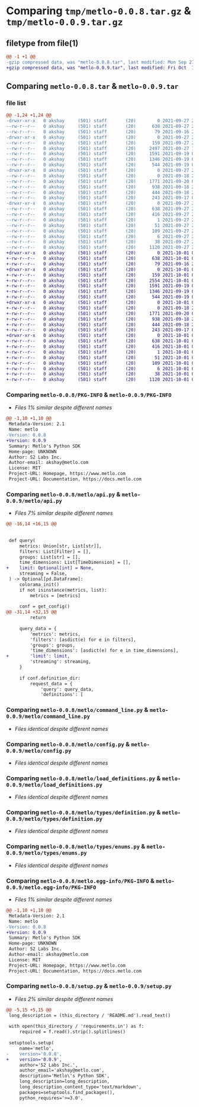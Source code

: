 # Comparing `tmp/metlo-0.0.8.tar.gz` & `tmp/metlo-0.0.9.tar.gz`

## filetype from file(1)

```diff
@@ -1 +1 @@
-gzip compressed data, was "metlo-0.0.8.tar", last modified: Mon Sep 27 20:01:57 2021, max compression
+gzip compressed data, was "metlo-0.0.9.tar", last modified: Fri Oct  1 04:50:35 2021, max compression
```

## Comparing `metlo-0.0.8.tar` & `metlo-0.0.9.tar`

### file list

```diff
@@ -1,24 +1,24 @@
-drwxr-xr-x   0 akshay     (501) staff       (20)        0 2021-09-27 20:01:57.366656 metlo-0.0.8/
--rw-r--r--   0 akshay     (501) staff       (20)      638 2021-09-27 20:01:57.366453 metlo-0.0.8/PKG-INFO
--rw-r--r--   0 akshay     (501) staff       (20)       79 2021-09-16 23:45:35.000000 metlo-0.0.8/README.md
-drwxr-xr-x   0 akshay     (501) staff       (20)        0 2021-09-27 20:01:57.363460 metlo-0.0.8/metlo/
--rw-r--r--   0 akshay     (501) staff       (20)      159 2021-09-27 20:00:50.000000 metlo-0.0.8/metlo/__init__.py
--rw-r--r--   0 akshay     (501) staff       (20)     2497 2021-09-27 19:43:54.000000 metlo-0.0.8/metlo/api.py
--rw-r--r--   0 akshay     (501) staff       (20)     1591 2021-09-19 00:42:54.000000 metlo-0.0.8/metlo/command_line.py
--rw-r--r--   0 akshay     (501) staff       (20)     1346 2021-09-19 06:20:48.000000 metlo-0.0.8/metlo/config.py
--rw-r--r--   0 akshay     (501) staff       (20)      544 2021-09-19 00:21:50.000000 metlo-0.0.8/metlo/load_definitions.py
-drwxr-xr-x   0 akshay     (501) staff       (20)        0 2021-09-27 20:01:57.364371 metlo-0.0.8/metlo/types/
--rw-r--r--   0 akshay     (501) staff       (20)        0 2021-09-18 22:57:57.000000 metlo-0.0.8/metlo/types/__init__.py
--rw-r--r--   0 akshay     (501) staff       (20)     1771 2021-09-20 01:05:19.000000 metlo-0.0.8/metlo/types/definition.py
--rw-r--r--   0 akshay     (501) staff       (20)      938 2021-09-18 22:57:41.000000 metlo-0.0.8/metlo/types/enums.py
--rw-r--r--   0 akshay     (501) staff       (20)      444 2021-09-18 22:58:23.000000 metlo-0.0.8/metlo/types/query.py
--rw-r--r--   0 akshay     (501) staff       (20)      243 2021-09-17 00:36:52.000000 metlo-0.0.8/metlo/utils.py
-drwxr-xr-x   0 akshay     (501) staff       (20)        0 2021-09-27 20:01:57.366088 metlo-0.0.8/metlo.egg-info/
--rw-r--r--   0 akshay     (501) staff       (20)      638 2021-09-27 20:01:57.000000 metlo-0.0.8/metlo.egg-info/PKG-INFO
--rw-r--r--   0 akshay     (501) staff       (20)      416 2021-09-27 20:01:57.000000 metlo-0.0.8/metlo.egg-info/SOURCES.txt
--rw-r--r--   0 akshay     (501) staff       (20)        1 2021-09-27 20:01:57.000000 metlo-0.0.8/metlo.egg-info/dependency_links.txt
--rw-r--r--   0 akshay     (501) staff       (20)       51 2021-09-27 20:01:57.000000 metlo-0.0.8/metlo.egg-info/entry_points.txt
--rw-r--r--   0 akshay     (501) staff       (20)      109 2021-09-27 20:01:57.000000 metlo-0.0.8/metlo.egg-info/requires.txt
--rw-r--r--   0 akshay     (501) staff       (20)        6 2021-09-27 20:01:57.000000 metlo-0.0.8/metlo.egg-info/top_level.txt
--rw-r--r--   0 akshay     (501) staff       (20)       38 2021-09-27 20:01:57.366717 metlo-0.0.8/setup.cfg
--rw-r--r--   0 akshay     (501) staff       (20)     1120 2021-09-27 20:00:40.000000 metlo-0.0.8/setup.py
+drwxr-xr-x   0 akshay     (501) staff       (20)        0 2021-10-01 04:50:35.694925 metlo-0.0.9/
+-rw-r--r--   0 akshay     (501) staff       (20)      638 2021-10-01 04:50:35.694662 metlo-0.0.9/PKG-INFO
+-rw-r--r--   0 akshay     (501) staff       (20)       79 2021-09-16 23:45:35.000000 metlo-0.0.9/README.md
+drwxr-xr-x   0 akshay     (501) staff       (20)        0 2021-10-01 04:50:35.690190 metlo-0.0.9/metlo/
+-rw-r--r--   0 akshay     (501) staff       (20)      159 2021-10-01 04:29:39.000000 metlo-0.0.9/metlo/__init__.py
+-rw-r--r--   0 akshay     (501) staff       (20)     2554 2021-10-01 02:57:00.000000 metlo-0.0.9/metlo/api.py
+-rw-r--r--   0 akshay     (501) staff       (20)     1591 2021-09-19 00:42:54.000000 metlo-0.0.9/metlo/command_line.py
+-rw-r--r--   0 akshay     (501) staff       (20)     1346 2021-09-19 06:20:48.000000 metlo-0.0.9/metlo/config.py
+-rw-r--r--   0 akshay     (501) staff       (20)      544 2021-09-19 00:21:50.000000 metlo-0.0.9/metlo/load_definitions.py
+drwxr-xr-x   0 akshay     (501) staff       (20)        0 2021-10-01 04:50:35.692829 metlo-0.0.9/metlo/types/
+-rw-r--r--   0 akshay     (501) staff       (20)        0 2021-09-18 22:57:57.000000 metlo-0.0.9/metlo/types/__init__.py
+-rw-r--r--   0 akshay     (501) staff       (20)     1771 2021-09-20 01:05:19.000000 metlo-0.0.9/metlo/types/definition.py
+-rw-r--r--   0 akshay     (501) staff       (20)      938 2021-09-18 22:57:41.000000 metlo-0.0.9/metlo/types/enums.py
+-rw-r--r--   0 akshay     (501) staff       (20)      444 2021-09-18 22:58:23.000000 metlo-0.0.9/metlo/types/query.py
+-rw-r--r--   0 akshay     (501) staff       (20)      243 2021-09-17 00:36:52.000000 metlo-0.0.9/metlo/utils.py
+drwxr-xr-x   0 akshay     (501) staff       (20)        0 2021-10-01 04:50:35.694324 metlo-0.0.9/metlo.egg-info/
+-rw-r--r--   0 akshay     (501) staff       (20)      638 2021-10-01 04:50:35.000000 metlo-0.0.9/metlo.egg-info/PKG-INFO
+-rw-r--r--   0 akshay     (501) staff       (20)      416 2021-10-01 04:50:35.000000 metlo-0.0.9/metlo.egg-info/SOURCES.txt
+-rw-r--r--   0 akshay     (501) staff       (20)        1 2021-10-01 04:50:35.000000 metlo-0.0.9/metlo.egg-info/dependency_links.txt
+-rw-r--r--   0 akshay     (501) staff       (20)       51 2021-10-01 04:50:35.000000 metlo-0.0.9/metlo.egg-info/entry_points.txt
+-rw-r--r--   0 akshay     (501) staff       (20)      109 2021-10-01 04:50:35.000000 metlo-0.0.9/metlo.egg-info/requires.txt
+-rw-r--r--   0 akshay     (501) staff       (20)        6 2021-10-01 04:50:35.000000 metlo-0.0.9/metlo.egg-info/top_level.txt
+-rw-r--r--   0 akshay     (501) staff       (20)       38 2021-10-01 04:50:35.695007 metlo-0.0.9/setup.cfg
+-rw-r--r--   0 akshay     (501) staff       (20)     1120 2021-10-01 04:29:34.000000 metlo-0.0.9/setup.py
```

### Comparing `metlo-0.0.8/PKG-INFO` & `metlo-0.0.9/PKG-INFO`

 * *Files 1% similar despite different names*

```diff
@@ -1,10 +1,10 @@
 Metadata-Version: 2.1
 Name: metlo
-Version: 0.0.8
+Version: 0.0.9
 Summary: Metlo's Python SDK
 Home-page: UNKNOWN
 Author: S2 Labs Inc.
 Author-email: akshay@metlo.com
 License: MIT
 Project-URL: Homepage, https://www.metlo.com
 Project-URL: Documentation, https://docs.metlo.com
```

### Comparing `metlo-0.0.8/metlo/api.py` & `metlo-0.0.9/metlo/api.py`

 * *Files 7% similar despite different names*

```diff
@@ -16,14 +16,15 @@
 
 
 def query(
     metrics: Union[str, List[str]],
     filters: List[Filter] = [],
     groups: List[str] = [],
     time_dimensions: List[TimeDimension] = [],
+    limit: Optional[int] = None,
     streaming = False,
 ) -> Optional[pd.DataFrame]:
     colorama_init()
     if not isinstance(metrics, list):
         metrics = [metrics]
 
     conf = get_config()
@@ -31,14 +32,15 @@
         return
 
     query_data = {
         'metrics': metrics,
         'filters': [asdict(e) for e in filters],
         'groups': groups,
         'time_dimensions': [asdict(e) for e in time_dimensions],
+        'limit': limit,
         'streaming': streaming,
     }
 
     if conf.definition_dir:
         request_data = {
             'query': query_data,
             'definitions': [
```

### Comparing `metlo-0.0.8/metlo/command_line.py` & `metlo-0.0.9/metlo/command_line.py`

 * *Files identical despite different names*

### Comparing `metlo-0.0.8/metlo/config.py` & `metlo-0.0.9/metlo/config.py`

 * *Files identical despite different names*

### Comparing `metlo-0.0.8/metlo/load_definitions.py` & `metlo-0.0.9/metlo/load_definitions.py`

 * *Files identical despite different names*

### Comparing `metlo-0.0.8/metlo/types/definition.py` & `metlo-0.0.9/metlo/types/definition.py`

 * *Files identical despite different names*

### Comparing `metlo-0.0.8/metlo/types/enums.py` & `metlo-0.0.9/metlo/types/enums.py`

 * *Files identical despite different names*

### Comparing `metlo-0.0.8/metlo.egg-info/PKG-INFO` & `metlo-0.0.9/metlo.egg-info/PKG-INFO`

 * *Files 1% similar despite different names*

```diff
@@ -1,10 +1,10 @@
 Metadata-Version: 2.1
 Name: metlo
-Version: 0.0.8
+Version: 0.0.9
 Summary: Metlo's Python SDK
 Home-page: UNKNOWN
 Author: S2 Labs Inc.
 Author-email: akshay@metlo.com
 License: MIT
 Project-URL: Homepage, https://www.metlo.com
 Project-URL: Documentation, https://docs.metlo.com
```

### Comparing `metlo-0.0.8/setup.py` & `metlo-0.0.9/setup.py`

 * *Files 2% similar despite different names*

```diff
@@ -5,15 +5,15 @@
 long_description = (this_directory / 'README.md').read_text()
 
 with open(this_directory / 'requirements.in') as f:
     required = f.read().strip().splitlines()
 
 setuptools.setup(
     name='metlo',
-    version='0.0.8',
+    version='0.0.9',
     author='S2 Labs Inc.',
     author_email='akshay@metlo.com',
     description='Metlo\'s Python SDK',
     long_description=long_description,
     long_description_content_type='text/markdown',
     packages=setuptools.find_packages(),
     python_requires='>=3.0',
```

